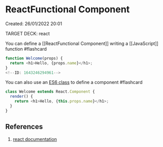# ReactFunctional Component 
Created: 26/01/2022 20:01 

TARGET DECK: react 

You can define a [[ReactFunctional Component]] writing a [[JavaScript]] function #flashcard 


```js
function Welcome(props) {
  return <h1>Hello, {props.name}</h1>;
}
<!--ID: 1643246294961-->


```

You can also use an [ES6 class](https://developer.mozilla.org/en/docs/Web/JavaScript/Reference/Classes) to define a component #flashcard 

```js
class Welcome extends React.Component {
  render() {
    return <h1>Hello, {this.props.name}</h1>;
  }
}
```
<!--ID: 1643246255628-->


## References 
1. [react documentation](https://reactjs.org/docs/components-and-props.html)